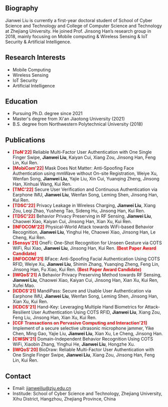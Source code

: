 ## Biography
Jianwei Liu is currently a first-year doctoral student of School of Cyber Science and Technology and College of Computer Science and Technology at Zhejiang University. He joined Prof. Jinsong Han’s research group in 2018, mainly focusing on Mobile computing & Wireless Sensing & IoT Security & Artificial Intelligence. 

## Research Interests
-  Mobile Computing
-  Wireless Sensing
-  IoT Security
-  Artificial Intelligence


## Education
- Pursuing Ph.D. degree since 2021
- Master's degree from Xi'an Jiaotong University (2021)
- B.S. degree from Northwestern Polytechnical University (2018)

## Publications
- **<font color="Red">[ToN'22]</font>** Reliable Multi-Factor User Authentication with One Single Finger Swipe, **Jianwei Liu**, Kaiyan Cui, Xiang Zou, Jinsong Han, Feng Lin, Kui Ren.
- **<font color="Red">[MobiCom'22]</font>** Mask Does Not Matter: Anti-Spoofing Face Authentication using mmWave without On-site Registration, Weiye Xu, Wenfan Song, **Jianwei Liu**, Yajie Liu, Xin Cui, Yuanqing Zheng, Jinsong Han, Xinhuai Wang, Kui Ren.
- **<font color="Red">[TMC'22]</font>** Secure User Verification and Continuous Authentication via Earphone IMU, **Jianwei Liu**, Wenfan Song, Leming Shen, Jinsong Han, Kui Ren.
- **<font color="Red">[TDSC'22]</font>** Privacy Leakage in Wireless Charging, **Jianwei Liu**, Xiang Zou, Leqi Zhao, Yusheng Tao, Sideng Hu, Jinsong Han, Kui Ren.
- **<font color="Red">[TDSC'22]</font>** Behavior Privacy Preserving in RF Sensing, **Jianwei Liu**, Chaowei Xiao, Kaiyan Cui, Jinsong Han, Xian Xu, Kui Ren. 
- **<font color="Red">[INFOCOM'22]</font>** Physical-World Attack towards WiFi-based Behavior Recognition, **Jianwei Liu**, Yinghui He, Chaowei Xiao, Jinsong Han, Le Cheng, Kui Ren.
- **<font color="Red">[Sensys'21]</font>** OneFi: One-Shot Recognition for Unseen Gesture via COTS WiFi, Rui Xiao, **Jianwei Liu**, Jinsong Han, Kui Ren. **<font color="Red">(Best Paper Award Candidate)</font>**
- **<font color="Red">[INFOCOM'21]</font>** RFace: Anti-Spoofing Facial Authentication Using COTS RFID, Weiye Xu, **Jianwei Liu**, Shimin Zhang, Yuanqing Zheng, Feng Lin, Jinsong Han, Fu Xiao, Kui Ren. **<font color="Red">(Best Paper Award Candidate)</font>**
- **<font color="Red">[IWQoS'21]</font>** A Behavior Privacy Preserving Method towards RF Sensing, **Jianwei Liu**, Chaowei Xiao, Kaiyan Cui, Jinsong Han, Xian Xu, Kui Ren, Xufei Mao. 
- **<font color="Red">[ICDCS'21]</font>** MandiPass: Secure and Usable User Authentication via Earphone IMU, **Jianwei Liu**, Wenfan Song, Leming Shen, Jinsong Han, Xian Xu, Kui Ren.
- **<font color="Red">[ICDCS'21]</font>** Hand-Key: Leveraging Multiple Hand Biometrics for Attack-Resilient User Authentication Using COTS RFID, **Jianwei Liu**, Xiang Zou, Feng Liu, Jinsong Han, Xian Xu, Kui Ren.
- **<font color="Red">[CCF Transactions on Pervasive Computing and Interaction'21]</font>** Implement of a secure selective ultrasonic microphone jammer, Yike Chen, Ming Gao, Yajie Liu, **Jianwei Liu**, Xian Xu, Le Cheng, Jinsong Han.
- **<font color="Red">[CWSN'21]</font>** Domain-Independent Behavior Recognition Using COTS WiFi, Xiaobin Zhang, Yinghui He, **Jianwei Liu**, Hongzhe Xu.
- **<font color="Red">[IWQoS'20]</font>** BioDraw: Reliable Multi-Factor User Authentication with One Single Finger Swipe, **Jianwei Liu**, Xiang Zou, Jinsong Han, Feng Lin, Kui Ren.


## Contact
- Email: jianweiliu@zju.edu.cn
- Institude: School of Cyber Science and Technology, Zhejiang University, Xihu District, Hangzhou, Zhejiang Province, China
